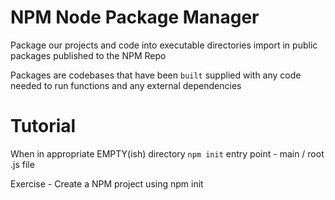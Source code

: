 # NPM Node Package Manager

Package our projects and code into executable directories
import in public packages published to the NPM Repo

Packages are codebases that have been `built` supplied with any code needed to run functions and any external dependencies

# Tutorial

When in appropriate EMPTY(ish) directory `npm init` 
entry point - main / root .js file

Exercise - Create a NPM project using npm init
